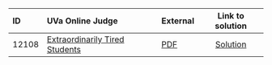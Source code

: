 | ID | UVa Online Judge | External | Link to solution |
|:---|:---|:---|:---:|
| 12108 | [Extraordinarily Tired Students](https://onlinejudge.org/index.php?option=onlinejudge&Itemid=8&page=show_problem&problem=3260) | [PDF](https://onlinejudge.org/external/121/12108.pdf) | [Solution](https%3A//github.com/versenyi98/programming-contests/tree/master/UVa%20Online%20Judge/12108%2520-%2520Extraordinarily%2520Tired%2520Students)|
